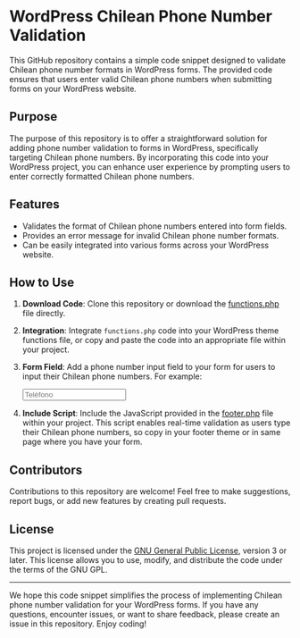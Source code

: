 # WordPress Chilean Phone Number Validation

This GitHub repository contains a simple code snippet designed to validate Chilean phone number formats in WordPress forms. The provided code ensures that users enter valid Chilean phone numbers when submitting forms on your WordPress website.

## Purpose

The purpose of this repository is to offer a straightforward solution for adding phone number validation to forms in WordPress, specifically targeting Chilean phone numbers. By incorporating this code into your WordPress project, you can enhance user experience by prompting users to enter correctly formatted Chilean phone numbers.

## Features

- Validates the format of Chilean phone numbers entered into form fields.
- Provides an error message for invalid Chilean phone number formats.
- Can be easily integrated into various forms across your WordPress website.

## How to Use

1. **Download Code**: Clone this repository or download the [functions.php](functions.php) file directly.

2. **Integration**: Integrate `functions.php` code into your WordPress theme functions file, or copy and paste the code into an appropriate file within your project.

3. **Form Field**: Add a phone number input field to your form for users to input their Chilean phone numbers. For example:


   <input type="tel" name="phone" id="phone" placeholder="Teléfono">
   

4. **Include Script**: Include the JavaScript provided in the [footer.php](footer.php) file within your project. This script enables real-time validation as users type their Chilean phone numbers, so copy in your footer theme or in same page where you have your form.


## Contributors

Contributions to this repository are welcome! Feel free to make suggestions, report bugs, or add new features by creating pull requests.

## License
This project is licensed under the [GNU General Public License](LICENSE), version 3 or later. This license allows you to use, modify, and distribute the code under the terms of the GNU GPL.

---

We hope this code snippet simplifies the process of implementing Chilean phone number validation for your WordPress forms. If you have any questions, encounter issues, or want to share feedback, please create an issue in this repository. Enjoy coding!
